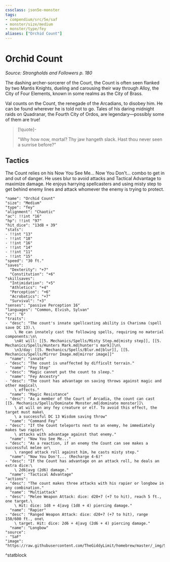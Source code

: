 ```yaml
---
cssclass: json5e-monster
tags:
- compendium/src/5e/saf
- monster/size/medium
- monster/type/fey
aliases: ["Orchid Count"]
---
```

# Orchid Count
*Source: Strongholds and Followers p. 180*  

The dashing archer-sorcerer of the Court, the Count is often seen flanked by two Mantis Knights, dueling and carousing their way through Alloy, the City of Four Elements, known in some realms as the City of Brass.

Val counts on the Count, the renegade of the Arcadians, to disobey him. He can be found wherever he is told not to go. Tales of his daring midnight raids on Quadranar, the Fourth City of Ordos, are legendary—possibly some of them are true!

> [!quote]-  
> 
> "Why how now, mortal? Thy jaw hangeth slack. Hast thou never seen a sunrise before?"

## Tactics

The Count relies on his Now You See Me... Now You Don't... combo to get in and out of danger. He uses blur to avoid attacks and Tactical Advantage to maximize damage. He enjoys harrying spellcasters and using misty step to get behind enemy lines and attack whomever the enemy is trying to protect.

```statblock
"name": "Orchid Count"
"size": "Medium"
"type": "fey"
"alignment": "Chaotic"
"ac": !!int "16"
"hp": !!int "97"
"hit_dice": "13d8 + 39"
"stats":
- !!int "13"
- !!int "18"
- !!int "16"
- !!int "14"
- !!int "11"
- !!int "15"
"speed": "30 ft."
"saves":
  "Dexterity": "+7"
  "Constitution": "+6"
"skillsaves":
  "Intimidation": "+5"
  "Athletics": "+4"
  "Perception": "+6"
  "Acrobatics": "+7"
  "Survival": "+3"
"senses": "passive Perception 16"
"languages": "Common, Elvish, Sylvan"
"cr": "6"
"traits":
- "desc": "The count's innate spellcasting ability is Charisma (spell save DC 13).\
    \ He can innately cast the following spells, requiring no material components:\n\
    \nAt will: [[5. Mechanics/Spells/Misty Step.md|misty step]], [[5. Mechanics/Spells/Hunters Mark.md|hunter's mark]]\n\
    \n3/day: [[5. Mechanics/Spells/Blur.md|blur]], [[5. Mechanics/Spells/Mirror Image.md|mirror image]]"
  "name": "innate"
- "desc": "The count is unaffected by difficult terrain."
  "name": "Fey Step"
- "desc": "Magic cannot put the count to sleep."
  "name": "Fey Ancestry"
- "desc": "The count has advantage on saving throws against magic and other magical\
    \ effects."
  "name": "Magic Resistance"
- "desc": "As a member of the Court of Arcadia, the count can cast [[5. Mechanics/Spells/Dominate Monster.md|dominate monster]]\
    \ at will on any fey creature or elf. To avoid this effect, the target must make\
    \ a successful DC 13 Wisdom saving throw"
  "name": "Command Fey"
- "desc": "If the Count teleports next to an enemy, he immediately makes two rapier\
    \ attacks with advantage against that enemy."
  "name": "Now You See Me..."
- "desc": "As a reaction, if an enemy the Count can see makes a successful melee or\
    \ ranged attack roll against him, he casts misty step."
  "name": "Now You Don't... (Recharge 4-6)"
- "desc": "If the Count has advantage on an attack roll, he deals an extra dice:\
    \ 2d6|avg (2d6) damage."
  "name": "Tactical Advantage"
"actions":
- "desc": "The count makes three attacks with his rapier or longbow in any combination."
  "name": "Multiattack"
- "desc": "Melee Weapon Attack: dice: d20+7 (+7 to hit), reach 5 ft., one target.\
    \ Hit: dice: 1d8 + 4|avg (1d8 + 4) piercing damage."
  "name": "Rapier"
- "desc": "Ranged Weapon Attack: dice: d20+7 (+7 to hit), range 150/600 ft., one\
    \ target. Hit: dice: 2d6 + 4|avg (2d6 + 4) piercing damage."
  "name": "Longbow"
"source":
- "SaF"
"image": "https://raw.githubusercontent.com/TheGiddyLimit/homebrew/master/_img/SaF/tokens/Orchid%20Count.png"
```
^statblock